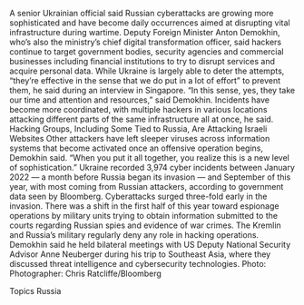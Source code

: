 A senior Ukrainian official said Russian cyberattacks are growing more sophisticated and have become daily occurrences aimed at disrupting vital infrastructure during wartime.
Deputy Foreign Minister Anton Demokhin, who’s also the ministry’s chief digital transformation officer, said hackers continue to target government bodies, security agencies and commercial businesses including financial institutions to try to disrupt services and acquire personal data. While Ukraine is largely able to deter the attempts, “they’re effective in the sense that we do put in a lot of effort” to prevent them, he said during an interview in Singapore.
“In this sense, yes, they take our time and attention and resources,” said Demokhin. Incidents have become more coordinated, with multiple hackers in various locations attacking different parts of the same infrastructure all at once, he said.
Hacking Groups, Including Some Tied to Russia, Are Attacking Israeli Websites
Other attackers have left sleeper viruses across information systems that become activated once an offensive operation begins, Demokhin said. “When you put it all together, you realize this is a new level of sophistication.”
Ukraine recorded 3,974 cyber incidents between January 2022 — a month before Russia began its invasion — and September of this year, with most coming from Russian attackers, according to government data seen by Bloomberg.
Cyberattacks surged three-fold early in the invasion. There was a shift in the first half of this year toward espionage operations by military units trying to obtain information submitted to the courts regarding Russian spies and evidence of war crimes.
The Kremlin and Russia’s military regularly deny any role in hacking operations.
Demokhin said he held bilateral meetings with US Deputy National Security Advisor Anne Neuberger during his trip to Southeast Asia, where they discussed threat intelligence and cybersecurity technologies.
Photo: Photographer: Chris Ratcliffe/Bloomberg

Topics
Russia

